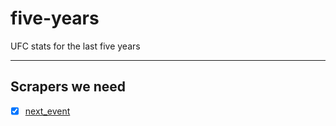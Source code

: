 # five-years
UFC stats for the last five years
***
## Scrapers we need
- [x] [next_event](https://github.com/socialatm/five-years/blob/main/next_event/readme.md)